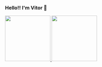 ### Hello!! I'm Vitor 👋


<div align="justify">
  <a href="https://github.com/VituHonda">
  <img src="https://github-readme-stats.vercel.app/api?username=vituhonda&show_icons=true&theme=github_dark" height="150">  
  <img src="https://github-readme-stats.vercel.app/api/top-langs/?username=vituhonda&theme=github_dark" height="150"> 
</div>



<!--
**VituHonda/VituHonda** is a ✨ _special_ ✨ repository because its `README.md` (this file) appears on your GitHub profile.

Here are some ideas to get you started:

- 🔭 I’m currently working on ...
- 🌱 I’m currently learning ...
- 👯 I’m looking to collaborate on ...
- 🤔 I’m looking for help with ...
- 💬 Ask me about ...
- 📫 How to reach me: ...
- 😄 Pronouns: ...
- ⚡ Fun fact: ...
-->
